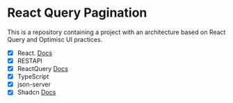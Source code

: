 
# React Query Pagination

This is a repository containing a project with an architecture based on React Query and Optimisc UI ​​practices.

- [x] React. [Docs](https://react.dev/)
- [x] RESTAPI
- [x] ReactQuery [Docs](https://tanstack.com/query/latest/docs/framework/react/overview)
- [x] TypeScript
- [x] json-server
- [x] Shadcn [Docs](https://ui.shadcn.com/)
